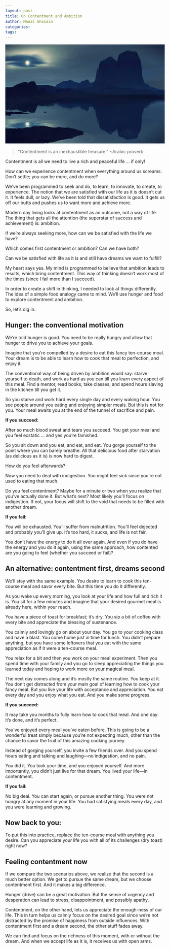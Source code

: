 ```yaml
---
layout: post
title: On Contentment and Ambition
author: Manal Ghosain
categories:
tags:
---
```


![Illustration of night sky](/images/night-sky.jpg)

> "Contentment is an inexhaustible treasure." ~Arabic proverb

Contentment is all we need to live a rich and peaceful life … if only! 

How can we experience contentment when everything around us screams: Don’t settle; you can be more, and do more? 

We’ve been programmed to seek and do, to learn, to innovate, to create, to experience. The notion that we are satisfied with our life as it is doesn’t cut it. It feels dull, or lazy. We’ve been told that dissatisfaction is good. It gets us off our butts and pushes us to want more and achieve more. 

Modern day living looks at contentment as an outcome, not a way of life. The thing that gets all the attention (the superstar of success and achievement) is: ambition. 

If we’re always seeking more, how can we be satisfied with the life we have? 

Which comes first contentment or ambition? Can we have both? 

Can we be satisfied with life as it is and still have dreams we want to fulfill? 

My heart says yes. My mind is programmed to believe that ambition leads to results, which bring contentment. This way of thinking doesn’t work most of the times (since I fail more than I succeed). 

In order to create a shift in thinking, I needed to look at things differently. The idea of a simple food analogy came to mind. We’ll use hunger and food to explore contentment and ambition. 

So, let’s dig in. 

## Hunger: the conventional motivation

We’re told hunger is good. You need to be really hungry and allow that hunger to drive you to achieve your goals. 

Imagine that you’re compelled by a desire to eat this fancy ten-course meal. Your dream is to be able to learn how to cook that meal to perfection, and enjoy it. 

The conventional way of being driven by ambition would say: starve yourself to death, and work as hard as you can till you learn every aspect of this meal. Find a mentor, read books, take classes, and spend hours slaving in the kitchen till you get it. 

So you starve and work hard every single day and every waking hour. You see people around you eating and enjoying simpler meals. But this is not for you. Your meal awaits you at the end of the tunnel of sacrifice and pain. 

**If you succeed:** 

After so much blood sweat and tears you succeed. You get your meal and you feel ecstatic … and yes you’re famished. 

So you sit down and you eat, and eat, and eat. You gorge yourself to the point where you can barely breathe. All that delicious food after starvation (as delicious as it is) is now hard to digest. 

How do you feel afterwards? 

Now you need to deal with indigestion. You might feel sick since you’re not used to eating that much. 

Do you feel contentment? Maybe for a minute or two when you realize that you’ve actually done it. But what’s next? Most likely you’ll focus on indigestion. If not, your focus will shift to the void that needs to be filled with another dream. 

**If you fail:** 

You will be exhausted. You’ll suffer from malnutrition. You’ll feel dejected and probably you’ll give up. It’s too hard, it sucks, and life is not fair. 

You don’t have the energy to do it all over again. And even if you do have the energy and you do it again, using the same approach, how contented are you going to feel (whether you succeed or fail)? 

## An alternative: contentment first, dreams second

We’ll stay with the same example. You desire to learn to cook this ten-course meal and savor every bite. But this time you do it differently. 

As you wake up every morning, you look at your life and how full and rich it is. You sit for a few minutes and imagine that your desired gourmet meal is already here, within your reach. 

You have a piece of toast for breakfast; it’s dry. You sip a bit of coffee with every bite and appreciate the blessing of sustenance. 

You calmly and lovingly go on about your day. You go to your cooking class and have a blast. You come home just in time for lunch. You didn’t prepare anything, but you have some leftovers that you eat with the same appreciation as if it were a ten-course meal. 

You relax for a bit and then you work on your meal experiment. Then you spend time with your family and you go to sleep appreciating the things you learned today and hoping to work more on your magical meal. 

The next day comes along and it’s mostly the same routine. You keep at it. You don’t get distracted from your main goal of learning how to cook your fancy meal. But you live your life with acceptance and appreciation. You eat every day and you enjoy what you eat. And you make some progress. 

**If you succeed:** 

It may take you months to fully learn how to cook that meal. And one day: it’s done, and it’s perfect. 

You’ve enjoyed every meal you’ve eaten before. This is going to be a wonderful treat simply because you’re not expecting much, other than the chance to savor the fruit of this amazing cooking journey. 

Instead of gorging yourself, you invite a few friends over. And you spend hours eating and talking and laughing—no indigestion, and no pain. 

You did it. You took your time, and you enjoyed yourself. And more importantly, you didn’t just live for that dream. You lived your life—in contentment. 

**If you fail:** 

No big deal. You can start again, or pursue another thing. You were not hungry at any moment in your life. You had satisfying meals every day, and you were learning and growing. 

## Now back to you:

To put this into practice, replace the ten-course meal with anything you desire. Can you appreciate your life you with all of its challenges (dry toast) right now? 

## Feeling contentment now

If we compare the two scenarios above, we realize that the second is a much better option. We get to pursue the same dream, but we choose contentment first. And it makes a big difference. 

Hunger (drive) can be a great motivation. But the sense of urgency and desperation can lead to stress, disappointment, and possibly apathy. 

Contentment, on the other hand, lets us appreciate the enough-ness of our life. This in turn helps us calmly focus on the desired goal since we’re not distracted by the promise of happiness from outside influences. With contentment first and a dream second, the other stuff fades away. 

We can find and focus on the richness of this moment, with or without the dream. And when we accept life as it is, it receives us with open arms.